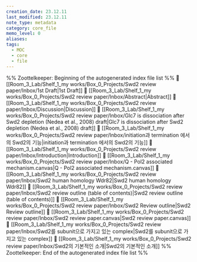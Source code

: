 ```yaml
---
creation_date: 23.12.11
last_modified: 23.12.11
note_type: metadata
category: core_file
memo_level: 0
aliases: 
tags:
  - MOC
  - core
  - file
---
```

%% Zoottelkeeper: Beginning of the autogenerated index file list  %%
📄 [[Room_3_Lab/Shelf_1_my works/Box_0_Projects/Swd2 review paper/Inbox/1st Draft|1st Draft]]
📄 [[Room_3_Lab/Shelf_1_my works/Box_0_Projects/Swd2 review paper/Inbox/Abstract|Abstract]]
📄 [[Room_3_Lab/Shelf_1_my works/Box_0_Projects/Swd2 review paper/Inbox/Discussion|Discussion]]
📄 [[Room_3_Lab/Shelf_1_my works/Box_0_Projects/Swd2 review paper/Inbox/Glc7 is dissociation after Swd2 depletion (Nedea et al., 2008) draft|Glc7 is dissociation after Swd2 depletion (Nedea et al., 2008) draft]]
📄 [[Room_3_Lab/Shelf_1_my works/Box_0_Projects/Swd2 review paper/Inbox/initiation과 termination 에서의 Swd2의 기능|initiation과 termination 에서의 Swd2의 기능]]
📄 [[Room_3_Lab/Shelf_1_my works/Box_0_Projects/Swd2 review paper/Inbox/Introduction|Introduction]]
📄 [[Room_3_Lab/Shelf_1_my works/Box_0_Projects/Swd2 review paper/Inbox/Q - Pol2 associated mechanism.canvas|Q - Pol2 associated mechanism.canvas]]
📄 [[Room_3_Lab/Shelf_1_my works/Box_0_Projects/Swd2 review paper/Inbox/Swd2 human homology Wdr82|Swd2 human homology Wdr82]]
📄 [[Room_3_Lab/Shelf_1_my works/Box_0_Projects/Swd2 review paper/Inbox/Swd2 review outline (table of contents)|Swd2 review outline (table of contents)]]
📄 [[Room_3_Lab/Shelf_1_my works/Box_0_Projects/Swd2 review paper/Inbox/Swd2 Review outline|Swd2 Review outline]]
📄 [[Room_3_Lab/Shelf_1_my works/Box_0_Projects/Swd2 review paper/Inbox/Swd2 review paper.canvas|Swd2 review paper.canvas]]
📄 [[Room_3_Lab/Shelf_1_my works/Box_0_Projects/Swd2 review paper/Inbox/Swd2를 subunit으로 가지고 있는 complex|Swd2를 subunit으로 가지고 있는 complex]]
📄 [[Room_3_Lab/Shelf_1_my works/Box_0_Projects/Swd2 review paper/Inbox/Swd2의 기본적인 소개|Swd2의 기본적인 소개]]
%% Zoottelkeeper: End of the autogenerated index file list  %%
